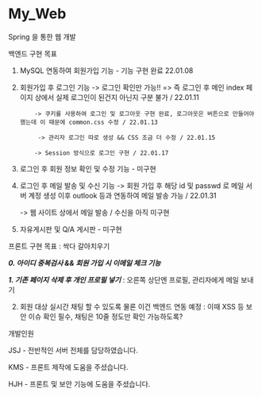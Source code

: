 # My_Web
Spring 을 통한 웹 개발

백엔드 구현 목표 
1. MySQL 연동하여 회원가입 기능 - 기능 구현 완료 22.01.08
2. 회원가입 후 로그인 기능 
           -> 로그인 확인만 가능!! => 즉 로그인 후 메인 index 페이지 상에서 실제 로그인이 된건지 아닌지 구분 불가 / 22.01.11

           -> 쿠키를 사용하여 로그인 및 로그아웃 구현 완료, 로그아웃은 버튼으로 만들어야 했는데 이 때문에 common.css 수정 / 22.01.13

            -> 관리자 로그인 따로 생성 && CSS 조금 더 수정 / 22.01.15

           -> Session 방식으로 로그인 구현 / 22.01.17

3. 로그인 후 회원 정보 확인 및 수정 기능 - 미구현

4. 로그인 후 메일 발송 및 수신 기능 
   -> 회원 가입 후 해당 id 및 passwd 로 메일 서버 계정 생성 이후 outlook 등과 연동하여 메일 발송 가능 / 22.01.31
   
   -> 웹 사이트 상에서 메일 발송 / 수신을 아직 미구현

5. 자유게시판 및 Q/A 게시판 - 미구현

프론트 구현 목표 : 싹다 갈아치우기

_**0. 아이디 중복검사 && 회원 가입 시 이메일 체크 기능**_

_**1. 기존 페이지 삭제 후 개인 프로필 넣기**_ : 오른쪽 상단엔 프로필, 관리자에게 메일 보내기

2. 회원 대상 실시간 채팅 할 수 있도록 물론 이건 백엔드 연동 예정 : 이때 XSS 등 보안 이슈 확인 필수, 채팅은 10줄 정도만 확인 가능하도록?



개발인원

JSJ - 전반적인 서버 전체를 담당하였습니다.

KMS - 프론트 제작에 도움을 주셨습니다.

HJH - 프론트 및 보안 기능에 도움을 주셨습니다.
